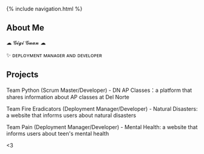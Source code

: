 {% include navigation.html %}


## About Me
☁ 𝓖𝓲𝓰𝓲 𝓖𝓾𝓪𝓷 ☁  

✨ ᴅᴇᴘʟᴏʏᴍᴇɴᴛ ᴍᴀɴᴀɢᴇʀ ᴀɴᴅ ᴅᴇᴠᴇʟᴏᴘᴇʀ  


## Projects
Team Python (Scrum Master/Developer) - DN AP Classes：a platform that shares information about AP classes at Del Norte  

Team Fire Eradicators (Deployment Manager/Developer) - Natural Disasters: a website that informs users about natural disasters  

Team Pain (Deployment Manager/Developer) - Mental Health: a website that informs users about teen's mental health  

<3
